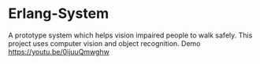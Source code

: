 # Erlang-System

A prototype system which helps vision impaired people to walk safely. This project uses computer vision and object recognition.
Demo https://youtu.be/0ijuuQmwghw
